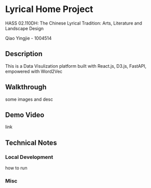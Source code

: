 # Lyrical Home Project

HASS 02.110DH: The Chinese Lyrical Tradition: Arts, Literature and Landscape Design

Qiao Yingjie - 1004514

## Description

This is a Data Visulization platform built with React.js, D3.js, FastAPI, empowered with Word2Vec

## Walkthrough

some images and desc

## Demo Video

link

## Technical Notes

### Local Development

how to run

### Misc


